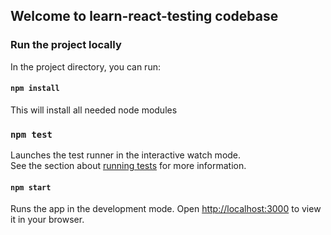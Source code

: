## Welcome to learn-react-testing codebase

### Run the project locally

In the project directory, you can run:

#### `npm install`

This will install all needed node modules

### `npm test`

Launches the test runner in the interactive watch mode.\
See the section about [running tests](https://facebook.github.io/create-react-app/docs/running-tests) for more information.
#### `npm start`
Runs the app in the development mode.
Open [http://localhost:3000](http://localhost:3000) to view it in your browser.